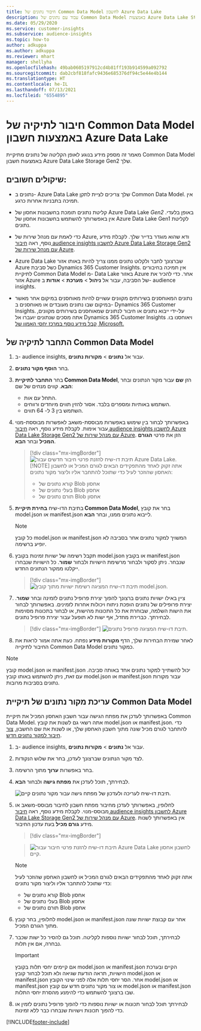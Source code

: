 ```yaml
---
title: חיבור נתונים של Common Data Model לחשבון Azure Data Lake
description: עבוד עם נתונים של Common Data Model באמצעות Azure Data Lake Storage.
ms.date: 05/29/2020
ms.service: customer-insights
ms.subservice: audience-insights
ms.topic: how-to
author: adkuppa
ms.author: adkuppa
ms.reviewer: mhart
manager: shellyha
ms.openlocfilehash: 49bab0605197912cd4b81ff193b914599a092792
ms.sourcegitcommit: dab2cbf818fafc9436e685376df94c5e44e4b144
ms.translationtype: HT
ms.contentlocale: he-IL
ms.lasthandoff: 07/13/2021
ms.locfileid: "6554895"
---
```

# <a name="connect-to-a-common-data-model-folder-using-an-azure-data-lake-account"></a>חיבור לתיקיה של Common Data Model באמצעות חשבון Azure Data Lake

מאמר זה מספק מידע בנוגע לאופן הקליטה של נתונים מתיקיית Common Data Model באמצעות חשבון Azure Data Lake Storage Gen2 שלך.

## <a name="important-considerations"></a>שיקולים חשובים:

- נתונים ב- Azure Data Lake שלך צריכים לציית לתקן Common Data Model. אין תמיכה בתבניות אחרות כרגע.

- קליטת נתונים תומכת בחשבונות אחסון של Azure Data Lake *Gen2* באופן בלעדי. אין באפשרותך להשתמש בחשבונות אחסון של Azure Data Lake Gen1 לקליטת נתונים.

- כדי לאמת עם מנהל שירות של Azure, ודא שהוא מוגדר בדייר שלך. לקבלת מידע נוסף, ראה [חיבור audience insights לחשבון Azure Data Lake Storage Gen2 עם מנהל שירות של Azure](connect-service-principal.md).

- Azure Data Lake שברצונך לחבר ולקלוט נתונים ממנו צריך להיות באותו אזור Azure כשל סביבת Dynamics 365 Customer Insights. אין תמיכה בחיבורים לתיקיית Common Data Model מ- Data Lake באזור Azure אחר. כדי להכיר את אזור Azure של הסביבה, עבור אל **ניהול** > **מערכת** > **אודות** ב- audience insights.

- נתונים המאוחסנים בשירותים מקוונים עשויים להיות מאוחסנים במיקום אחר מאשר במיקום שבו נתונים מעובדים או מאוחסנים ב- Dynamics 365 Customer Insights. על-ידי ייבוא נתונים או חיבור לנתונים שמאוחסנים בשירותים מקוונים, אתה מסכים שנתונים יועברו אל Dynamics 365 Customer Insights ויאוחסנו בו.  [קבל מידע נוסף במרכז יחסי האמון של Microsoft.](https://www.microsoft.com/trust-center)

## <a name="connect-to-a-common-data-model-folder"></a>התחבר לתיקיה של Common Data Model

1. ב- audience insights, עבור אל **נתונים** > **מקורות נתונים**.

1. בחר **הוסף מקור נתונים**.

1. בחר **התחבר לתיקיית Common Data Model**, הזן **שם** עבור מקור הנתונים ובחר **הבא**. קווים מנחים של שם: 
   - התחל עם אות.
   - השתמש באותיות ומספרים בלבד. אסור להזין תווים מיוחדים ורווחים.
   - השתמש בין 3 ל- 64 תווים.

1. באפשרותך לבחור בין שימוש באפשרות מבוססת-משאב לאפשרות מבוססת-מנוי עבור אימות. לקבלת מידע נוסף, ראה [חיבור audience insights לחשבון Azure Data Lake Storage Gen2 עם מנהל שירות של Azure](connect-service-principal.md). הזן את פרטי **הגורם המכיל** ובחר **הבא**.
   > [!div class="mx-imgBorder"]
   > ![תיבת דו-שיח להזנת פרטי חיבור חדשים עבור Azure Data Lake.](media/enter-new-storage-details.png)
   > [!NOTE]
   > אתה זקוק לאחד מהתפקידים הבאים לגורם המכיל או לחשבון האחסון שהוזכר לעיל כדי שתוכל להתחבר אליו וליצור מקור נתונים:
   >  - קורא נתונים של Blob אחסון
   >  - בעלי נתונים של Blob אחסון
   >  - תורם נתונים של Blob אחסון

1. בתיבת הדו-שיח **בחירת תיקיית Common Data Model**, בחר את קובץ model.json או manifest.json לייבוא נתונים ממנו, ובחר **הבא**.
   > [!NOTE]
   > כל קובץ model.json או manifest.json המשויך למקור נתונים אחר בסביבה לא יופיע ברשימה.

1. תקבל רשימה של ישויות זמינות בקובץ model.json או בקובץ manifest.json שנבחר. ניתן לסקור ולבחור מרשימת הישויות ולבחור **שמור**. כל הישויות שנבחרו ייקלטו ממקור הנתונים החדש.
   > [!div class="mx-imgBorder"]
   > ![תיבת דו-שיח המציגה רשימת ישויות מתוך קובץ model.json.](media/review-entities.png)

8. ציין באילו ישויות נתונים ברצונך להפוך יצירת פרופיל נתונים לזמינה ובחר **שמור**. יצירת פרופילים של נתונים הופכת ניתוח ויכולות אחרות לזמינים. באפשרותך לבחור את הישות השלמה, שבוחרת את כל התכונות מהישות, או לבחור בתכונות מסוימות לבחירתך. כברירת מחדל, אף ישות לא תופעל עבור יצירת פרופיל נתונים.
   > [!div class="mx-imgBorder"]
   > ![תיבת דו-שיח המציגה פרופיל נתונים.](media/dataprofiling-entities.png)

9. לאחר שמירת הבחירות שלך, הדף **מקורות מידע** נפתח. כעת אתה אמור לראות את החיבור לתיקייה Common Data Model כמקור נתונים.

> [!NOTE]
> קובץ model.json או manifest.json יכול להשתייך למקור נתונים אחד באותה סביבה. עם זאת, ניתן להשתמש באותו קובץ model.json או manifest.json עבור מקורות נתונים בסביבות מרובות.

## <a name="edit-a-common-data-model-folder-data-source"></a>עריכת מקור נתונים של תיקיית Common Data Model

באפשרותך לעדכן את מפתח הגישה עבור חשבון האחסון המכיל את תיקיית Common Data Model. אתה רשאי גם לשנות את קובץ model.json או manifest.json. כדי להתחבר לגורם מכיל שונה מתוך חשבון האחסון שלך, או לשנות את שם החשבון, [צור חיבור למקור נתונים חדש](#connect-to-a-common-data-model-folder).

1. ב- audience insights, עבור אל **נתונים** > **מקורות נתונים**.

2. לצד מקור הנתונים שברצונך לעדכן, בחר את שלוש הנקודות.

3. בחר באפשרות **ערוך** מתוך הרשימה.

4. לבחירתך, תוכל לעדכן את **מפתח גישה** ולבחור **הבא**.

   ![תיבת דו-שיח לעריכה ולעדכון של מפתח גישה עבור מקור נתונים קיים.](media/edit-access-key.png)

5. לחלופין, באפשרותך לעדכן מחיבור מפתח חשבון לחיבור מבוסס-משאב או מבוסס-מנוי. לקבלת מידע נוסף, ראה [חיבור audience insights לחשבון Azure Data Lake Storage Gen2 עם מנהל שירות של Azure](connect-service-principal.md). אין באפשרותך לשנות מידע **גורם מכיל** בעת עדכון החיבור.
   > [!div class="mx-imgBorder"]

   > ![תיבת דו-שיח להזנת פרטי חיבור עבור Azure Data Lake לחשבון אחסון קיים.](media/enter-existing-storage-details.png)

   > [!NOTE]
   > אתה זקוק לאחד מהתפקידים הבאים לגורם המכיל או לחשבון האחסון שהוזכר לעיל כדי שתוכל להתחבר אליו וליצור מקור נתונים:
   >  - קורא נתונים של Blob אחסון
   >  - בעלי נתונים של Blob אחסון
   >  - תורם נתונים של Blob אחסון


6. לחלופין, בחר קובץ model.json או manifest.json אחר עם קבוצת ישויות שונה מתוך הגורם המכיל.

7. לבחירתך, תוכל לבחור ישויות נוספות לקליטה. תוכל גם להסיר כל ישות שכבר נבחרה, אם אין תלות.

   > [!IMPORTANT]
   > אם קיימים יחסי תלות בקובץ model.json או manifest.json הקיים ובערכת הישויות, תראה הודעת שגיאה ולא תוכל לבחור קובץ model.json או manifest.json אחר. הסר יחסי תלות אלה לפני שינוי הקובץ model.json או manifest.json או צור מקור נתונים חדש עם קובץ model.json או manifest.json שבו ברצונך להשתמש כדי להימנע מהסרת יחסי התלות.

8. לבחירתך תוכל לבחור תכונות או ישויות נוספות כדי להפוך פרופיל נתונים לזמין או כדי להפוך תכונות וישויות שנבחרו כבר ללא זמינות.   


[!INCLUDE[footer-include](../includes/footer-banner.md)]